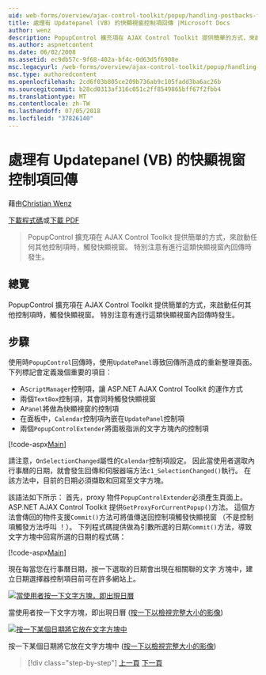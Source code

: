 ```yaml
---
uid: web-forms/overview/ajax-control-toolkit/popup/handling-postbacks-from-a-popup-control-with-an-updatepanel-vb
title: 處理有 Updatepanel (VB) 的快顯視窗控制項回傳 |Microsoft Docs
author: wenz
description: PopupControl 擴充項在 AJAX Control Toolkit 提供簡單的方式，來啟動任何其他控制項時，觸發快顯視窗。 特別注意有進行中...
ms.author: aspnetcontent
ms.date: 06/02/2008
ms.assetid: ec9db57c-9f68-402a-bf4c-0d63d5f6908e
msc.legacyurl: /web-forms/overview/ajax-control-toolkit/popup/handling-postbacks-from-a-popup-control-with-an-updatepanel-vb
msc.type: authoredcontent
ms.openlocfilehash: 2cd6f03b805ce209b736ab9c105fadd3ba6ac26b
ms.sourcegitcommit: b28cd0313af316c051c2ff8549865bff67f2fbb4
ms.translationtype: MT
ms.contentlocale: zh-TW
ms.lasthandoff: 07/05/2018
ms.locfileid: "37826140"
---
```

<a name="handling-postbacks-from-a-popup-control-with-an-updatepanel-vb"></a>處理有 Updatepanel (VB) 的快顯視窗控制項回傳
====================
藉由[Christian Wenz](https://github.com/wenz)

[下載程式碼](http://download.microsoft.com/download/9/3/f/93f8daea-bebd-4821-833b-95205389c7d0/PopupControl2.vb.zip)或[下載 PDF](http://download.microsoft.com/download/2/d/c/2dc10e34-6983-41d4-9c08-f78f5387d32b/popupcontrol2VB.pdf)

> PopupControl 擴充項在 AJAX Control Toolkit 提供簡單的方式，來啟動任何其他控制項時，觸發快顯視窗。 特別注意有進行這類快顯視窗內回傳時發生。


## <a name="overview"></a>總覽

PopupControl 擴充項在 AJAX Control Toolkit 提供簡單的方式，來啟動任何其他控制項時，觸發快顯視窗。 特別注意有進行這類快顯視窗內回傳時發生。

## <a name="steps"></a>步驟

使用時`PopupControl`回傳時，使用`UpdatePanel`導致回傳所造成的重新整理頁面。 下列標記會定義幾個重要的項目：

- A`ScriptManager`控制項，讓 ASP.NET AJAX Control Toolkit 的運作方式
- 兩個`TextBox`控制項，其會同時觸發快顯視窗
- A`Panel`將做為快顯視窗的控制項
- 在面板中，`Calendar`控制項內嵌在`UpdatePanel`控制項
- 兩個`PopupControlExtender`將面板指派的文字方塊內的控制項

[!code-aspx[Main](handling-postbacks-from-a-popup-control-with-an-updatepanel-vb/samples/sample1.aspx)]

請注意，`OnSelectionChanged`屬性的`Calendar`控制項設定。 因此當使用者選取內行事曆的日期，就會發生回傳和伺服器端方法`c1_SelectionChanged()`執行。 在該方法中，目前的日期必須擷取和回寫至文字方塊。

該語法如下所示： 首先，proxy 物件`PopupControlExtender`必須產生頁面上。 ASP.NET AJAX Control Toolkit 提供`GetProxyForCurrentPopup()`方法。 這個方法會傳回的物件支援`Commit()`方法可將值傳送回控制項觸發快顯視窗 （不是控制項觸發方法呼叫 ！）。 下列程式碼提供做為引數所選的日期`Commit()`方法，導致文字方塊中回寫所選的日期的程式碼：

[!code-aspx[Main](handling-postbacks-from-a-popup-control-with-an-updatepanel-vb/samples/sample2.aspx)]

現在每當您在行事曆日期，按一下選取的日期會出現在相關聯的文字 方塊中，建立日期選擇器控制項目前可在許多網站上。


[![當使用者按一下文字方塊，即出現日曆](handling-postbacks-from-a-popup-control-with-an-updatepanel-vb/_static/image2.png)](handling-postbacks-from-a-popup-control-with-an-updatepanel-vb/_static/image1.png)

當使用者按一下文字方塊，即出現日曆 ([按一下以檢視完整大小的影像](handling-postbacks-from-a-popup-control-with-an-updatepanel-vb/_static/image3.png))


[![按一下某個日期將它放在文字方塊中](handling-postbacks-from-a-popup-control-with-an-updatepanel-vb/_static/image5.png)](handling-postbacks-from-a-popup-control-with-an-updatepanel-vb/_static/image4.png)

按一下某個日期將它放在文字方塊中 ([按一下以檢視完整大小的影像](handling-postbacks-from-a-popup-control-with-an-updatepanel-vb/_static/image6.png))

> [!div class="step-by-step"]
> [上一頁](using-multiple-popup-controls-vb.md)
> [下一頁](handling-postbacks-from-a-popup-control-without-an-updatepanel-vb.md)

